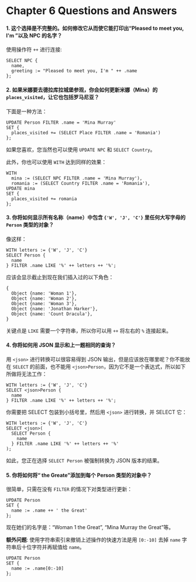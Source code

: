 # Chapter 6 Questions and Answers

#### 1. 这个选择是不完整的。如何修改它从而使它能打印出“Pleased to meet you, I'm ”以及 NPC 的名字？

使用操作符 `++` 进行连接:

```edgeql
SELECT NPC {
  name,
  greeting := "Pleased to meet you, I'm " ++ .name
};
```

#### 2. 如果米娜要去德拉库拉城堡参观，你会如何更新米娜（Mina）的 `places_visited`，让它也包括罗马尼亚？

下面是一种方法：

```edgeql
UPDATE Person FILTER .name = 'Mina Murray'
SET {
  places_visited += (SELECT Place FILTER .name = 'Romania')
};
```

如果您喜欢，您当然也可以使用 `UPDATE NPC` 和 `SELECT Country`。

此外，你也可以使用 `WITH` 达到同样的效果：

```edgeql
WITH
  mina := (SELECT NPC FILTER .name = 'Mina Murray'),
  romania := (SELECT Country FILTER .name = 'Romania'),
UPDATE mina
SET {
  places_visited += romania
};
```

#### 3. 你将如何显示所有名称（name）中包含 `{'W', 'J', 'C'}` 里任何大写字母的 `Person` 类型的对象？

像这样：

```edgeql
WITH letters := {'W', 'J', 'C'}
SELECT Person {
  name
} FILTER .name LIKE '%' ++ letters ++ '%';
```

应该会显示截止到现在我们插入过的以下角色：

```
{
  Object {name: 'Woman 1'},
  Object {name: 'Woman 2'},
  Object {name: 'Woman 3'},
  Object {name: 'Jonathan Harker'},
  Object {name: 'Count Dracula'},
}
```

关键点是 `LIKE` 需要一个字符串，所以你可以用 `++` 将左右的 `%` 连接起来。

#### 4. 你将如何用 JSON 显示和上一题相同的查询？

用 `<json>` 进行转换可以很容易得到 JSON 输出，但是应该放在哪里呢？你不能放在 `SELECT` 的前面，也不能用 `<json>Person`，因为它不是一个表达式，所以如下所做将无法工作：

```edgeql
WITH letters := {'W', 'J', 'C'}
SELECT <json>Person {
  name
} FILTER .name LIKE '%' ++ letters ++ '%';
```

你需要把 SELECT 包装到小括号里，然后用 `<json>` 进行转换，并 SELECT 它：

```edgeql
WITH letters := {'W', 'J', 'C'}
SELECT <json>(
  SELECT Person {
    name
  } FILTER .name LIKE '%' ++ letters ++ '%'
);
```

如此，您正在选择 `SELECT Person` 被强制转换为 JSON 版本的结果。

#### 5. 你将如何将“ the Greate”添加到每个 Person 类型的对象中？

很简单，只需在没有 `FILTER` 的情况下对类型进行更新：

```edgeql
UPDATE Person
SET {
  name := .name ++ ' the Great'
};
```

现在她们的名字是：“Woman 1 the Great”, “Mina Murray the Great”等。

**额外问题**: 使用字符串索引来撤销上述操作的快速方法是用 `[0:-10]` 去掉 `name` 字符串后十位字符并再赋值给 `name`。

```edgeql
UPDATE Person
SET {
  name := .name[0:-10]
};
```
